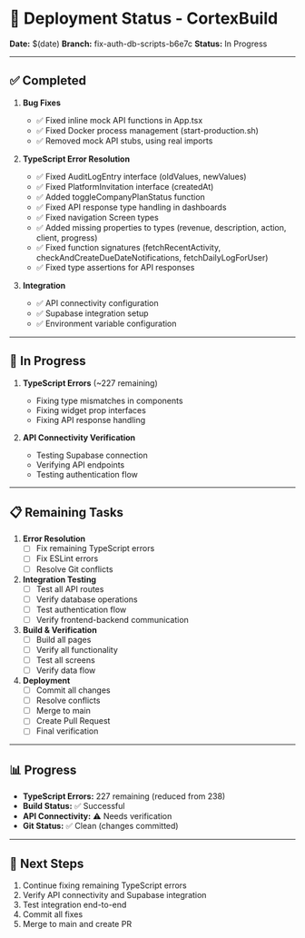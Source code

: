 # 🚀 Deployment Status - CortexBuild

**Date:** $(date)
**Branch:** fix-auth-db-scripts-b6e7c
**Status:** In Progress

---

## ✅ Completed

1. **Bug Fixes**
   - ✅ Fixed inline mock API functions in App.tsx
   - ✅ Fixed Docker process management (start-production.sh)
   - ✅ Removed mock API stubs, using real imports

2. **TypeScript Error Resolution**
   - ✅ Fixed AuditLogEntry interface (oldValues, newValues)
   - ✅ Fixed PlatformInvitation interface (createdAt)
   - ✅ Added toggleCompanyPlanStatus function
   - ✅ Fixed API response type handling in dashboards
   - ✅ Fixed navigation Screen types
   - ✅ Added missing properties to types (revenue, description, action, client, progress)
   - ✅ Fixed function signatures (fetchRecentActivity, checkAndCreateDueDateNotifications, fetchDailyLogForUser)
   - ✅ Fixed type assertions for API responses

3. **Integration**
   - ✅ API connectivity configuration
   - ✅ Supabase integration setup
   - ✅ Environment variable configuration

---

## 🔄 In Progress

1. **TypeScript Errors** (~227 remaining)
   - Fixing type mismatches in components
   - Fixing widget prop interfaces
   - Fixing API response handling

2. **API Connectivity Verification**
   - Testing Supabase connection
   - Verifying API endpoints
   - Testing authentication flow

---

## 📋 Remaining Tasks

1. **Error Resolution**
   - [ ] Fix remaining TypeScript errors
   - [ ] Fix ESLint errors
   - [ ] Resolve Git conflicts

2. **Integration Testing**
   - [ ] Test all API routes
   - [ ] Verify database operations
   - [ ] Test authentication flow
   - [ ] Verify frontend-backend communication

3. **Build & Verification**
   - [ ] Build all pages
   - [ ] Verify all functionality
   - [ ] Test all screens
   - [ ] Verify data flow

4. **Deployment**
   - [ ] Commit all changes
   - [ ] Resolve conflicts
   - [ ] Merge to main
   - [ ] Create Pull Request
   - [ ] Final verification

---

## 📊 Progress

- **TypeScript Errors:** 227 remaining (reduced from 238)
- **Build Status:** ✅ Successful
- **API Connectivity:** ⚠️ Needs verification
- **Git Status:** ✅ Clean (changes committed)

---

## 🎯 Next Steps

1. Continue fixing remaining TypeScript errors
2. Verify API connectivity and Supabase integration
3. Test integration end-to-end
4. Commit all fixes
5. Merge to main and create PR

